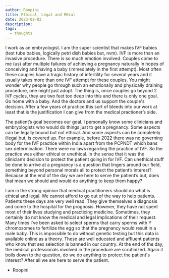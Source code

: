 ```yaml
---
author: Roopini
title: Ethical, Legal and MOral
date: 2023-08-03
description: 
tags:
  - thoughts
---
```


I work as an embryologist. I am the super scientist that makes IVF babies (test tube babies, logically petri dish babies but, nvm). IVF is more than an invasive procedure. There is so much emotion involved. Couples come to me (us) after multiple failures of achieving a pregnancy naturally in hopes of conceiving and having a baby (immediately in the first attempt). Most often these couples have a tragic history of infertility for several years and it usually takes more than one IVF attempt for these couples. You might wonder why people go through such an emotionally and physically draining procedure, one might just adopt. The thing is, once couples go beyond 2 IVF cycles, they are two feet too deep into this and there is only one goal. Go home with a baby. And the doctors and us support the couple's decision. After a few years of practice this sort of bleeds into our work at least that is the justification I can give from the medical practioner’s side.

The patient’s goal becomes our goal. I personally know some clinicians and embryologists who would do things just to get a pregnancy. Some aspects can be legally bound but not ethical. And some aspects can be completely illegal but, is covered up. For example, before 2022 there was no governing body for the IVF practice within India apart from the PCPNDT which bans sex determination. There were no laws regarding the practice of IVF. So the practice was either ethical or unethical. In the sense that it was the clinician’s decision to protect the patient going in for IVF. Can unethical stuff be done to arrive at a pregnancy is a question that lingers around our field, something beyond personal morals all to protect the patient’s interest? Because at the end of the day we are here to serve the patient’s but, does that mean we should and would do anything to keep them happy?

I am in the strong opinion that medical practitioners should do what is ethical and legal. We cannot afford to go out of the way to help patients. Patients these days are very well read. They give themselves a diagnosis and come to the hospital for the prognosis. However, they have not spent most of their lives studying and practicing medicine. Sometimes, they certainly do not know the medical and legal implications of their request. Many times I’ve been asked to select sperms that carry sperms with Y chromosomes to fertilize the egg so that the pregnancy would result in a male baby. This is impossible to do without genetic testing but this data is available online as a theory. These are well educated and affluent patients who know that sex selection is banned in our country. At the end of the day, the medical professionals involved in the procedure are scrutinized. Again it boils down to the question, do we do anything to protect the patient's interest? After all we are here to serve the patient.

- Roopini